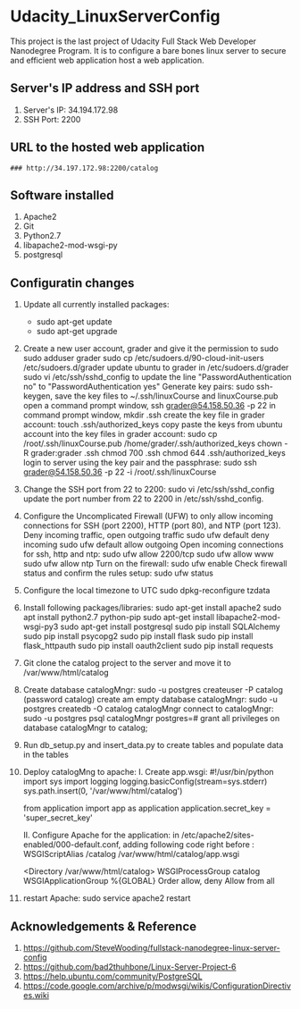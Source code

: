 # Udacity_LinuxServerConfig
This project is the last project of Udacity Full Stack Web Developer Nanodegree Program. It is to configure a bare bones linux server to secure and efficient web application host a web application.

## Server's IP address and SSH port
1. Server's IP: 34.194.172.98
2. SSH Port: 2200

## URL to the hosted web application
    ### http://34.197.172.98:2200/catalog

## Software installed
1. Apache2
2. Git
3. Python2.7
4. libapache2-mod-wsgi-py
5. postgresql

## Configuratin changes
1. Update all currently installed packages:
    * sudo apt-get update
    * sudo apt-get upgrade
2. Create a new user account, grader and give it the permission to sudo
    sudo adduser grader
    sudo cp /etc/sudoers.d/90-cloud-init-users /etc/sudoers.d/grader
    update ubuntu to grader in /etc/sudoers.d/grader
    sudo vi /etc/ssh/sshd_config to update the line "PasswordAuthentication no" to "PasswordAuthentication yes"
    Generate key pairs: sudo ssh-keygen, save the key files to ~/.ssh/linuxCourse and linuxCourse.pub
    open a command prompt window, ssh grader@54.158.50.36 -p 22
    in command prompt window, mkdir .ssh
    create the key file in grader account: touch .ssh/authorized_keys
    copy paste the keys from ubuntu account into the key files in grader account:
        sudo cp /root/.ssh/linuxCourse.pub /home/grader/.ssh/authorized_keys
        chown -R grader:grader .ssh
        chmod 700 .ssh
        chmod 644 .ssh/authorized_keys
    login to server using the key pair and the passphrase:
        sudo ssh grader@54.158.50.36 -p 22 -i /root/.ssh/linuxCourse
3. Change the SSH port from 22 to 2200:
    sudo vi /etc/ssh/sshd_config
    update the port number from 22 to 2200 in /etc/ssh/sshd_config.
4. Configure the Uncomplicated Firewall (UFW) to only allow incoming connections for SSH (port 2200),        HTTP (port 80), and NTP (port 123).
    Deny incoming traffic, open outgoing traffic
        sudo ufw default deny incoming
        sudo ufw default allow outgoing
    Open incoming connections for ssh, http and ntp:
        sudo ufw allow 2200/tcp
        sudo ufw allow www
        sudo ufw allow ntp
    Turn on the firewall:
        sudo ufw enable
    Check firewall status and confirm the rules setup:
        sudo ufw status
5. Configure the local timezone to UTC
    sudo dpkg-reconfigure tzdata
6. Install following packages/libraries:
    sudo apt-get install apache2
    sudo apt install python2.7 python-pip
    sudo apt-get install libapache2-mod-wsgi-py3
    sudo apt-get install postgresql
    sudo pip install SQLAlchemy
    sudo pip install psycopg2
    sudo pip install flask
    sudo pip install flask_httpauth
    sudo pip install oauth2client
    sudo pip install requests
7. Git clone the catalog project to the server and move it to /var/www/html/catalog
8. Create database catalogMngr:
    sudo -u postgres createuser -P catalog (password catalog)
    create am empty database catalogMngr:
    sudo -u postgres createdb -O catalog catalogMngr
    connect to catalogMngr: sudo -u postgres psql catalogMngr
    postgres=# grant all privileges on database catalogMngr to catalog;
9. Run db_setup.py and insert_data.py to create tables and populate data in the tables
10. Deploy catalogMng to apache:
    I. Create app.wsgi:
    #!/usr/bin/python
    import sys
    import logging
    logging.basicConfig(stream=sys.stderr)
    sys.path.insert(0, '/var/www/html/catalog')

    from application import app as application
    application.secret_key = 'super_secret_key'

    II. Configure Apache for the application:
    in /etc/apache2/sites-enabled/000-default.conf, adding following code right before </VirtualHost>:
    WSGIScriptAlias /catalog /var/www/html/catalog/app.wsgi

    <Directory /var/www/html/catalog>
    WSGIProcessGroup catalog
    WSGIApplicationGroup %{GLOBAL}
    Order allow, deny
    Allow from all
    </Directory>
11. restart Apache:
    sudo service apache2 restart

## Acknowledgements & Reference
1. https://github.com/SteveWooding/fullstack-nanodegree-linux-server-config
2. https://github.com/bad2thuhbone/Linux-Server-Project-6
3. https://help.ubuntu.com/community/PostgreSQL
4. https://code.google.com/archive/p/modwsgi/wikis/ConfigurationDirectives.wiki



    
            




